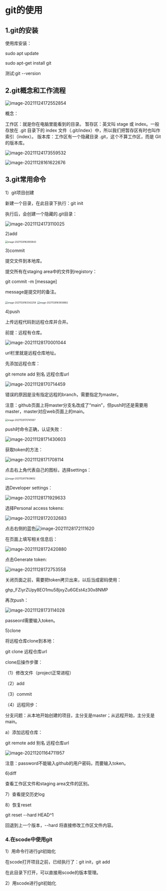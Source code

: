 # git的使用

## 1.git的安装

 使用库安装：

sudo apt update

sudo apt-get install git

测试:git  --version

## 2.git概念和工作流程

![image-20211124172552854](image-20211124172552854.png)

概念：

工作区：就是你在电脑里能看到的目录。
暂存区：英文叫 stage 或 index。一般存放在 .git 目录下的 index 文件（.git/index）中，所以我们把暂存区有时也叫作索引（index）。
版本库：工作区有一个隐藏目录 .git，这个不算工作区，而是 Git 的版本库。

![image-20211124173559532](image-20211124173559532.png)

![image-20211128161622676](image-20211128161622676.png)

## 3.git常用命令

1）git项目创建

新建一个目录，在此目录下执行：git  init

执行后，会创建一个隐藏的.git目录：

![image-20211124173110025](image-20211124173110025.png)

2)add

<img src="image-20211128162900843.png" alt="image-20211128162900843" style="zoom:50%;" />

3)commit

提交文件到本地库。

提交所有在staging area中的文件到registory：

git commit -m [message]

message是提交时的备注。

<img src="image-20211128163342259.png" alt="image-20211128163342259" style="zoom:50%;" />

<img src="image-20211128163938882.png" alt="image-20211128163938882" style="zoom:50%;" />

4)push

上传远程代码到远程仓库并合并。

前提：远程有仓库。

![image-20211128170001044](image-20211128170001044.png)

url栏里就是远程仓库地址。

先添加远程仓库：

git remote add 别名  远程仓库url

![image-20211128170714459](image-20211128170714459.png)

错误的原因是没有指定远程的branch，需要指定为master。

注意：github页面上将master分支名改成了“main”，但push时还是需要用master，master对应web页面上的main。

<img src="image-20211128170745587.png" alt="image-20211128170745587" style="zoom:50%;" />

push时命令正确，认证失败：

![image-20211128171430603](image-20211128171430603.png)

获取token的方法：

![image-20211128171708114](image-20211128171708114.png)

点击右上角代表自己的图标，选择settings：

<img src="image-20211128171839652.png" alt="image-20211128171839652" style="zoom:50%;" />

选Developer settings：

![image-20211128171929633](image-20211128171929633.png)

选择Personal access tokens:

![image-20211128172032683](image-20211128172032683.png)

点击右侧的蓝色![image-20211128172111620](image-20211128172111620.png)

在页面上填写相关信息后：

![image-20211128172420880](image-20211128172420880.png)

点击Generate token:

![image-20211128172753558](image-20211128172753558.png)

关闭页面之前，需要把token拷贝出来，以后当成密码使用：

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

再次push：

![image-20211128173114028](image-20211128173114028.png)

passeord需要输入token。

5)clone

将远程仓库clone到本地：

git clone 远程仓库url

clone后操作步骤：

（1）修改文件（project正常进程）

（2）add

（3）commit

（4）远程同步：

分支问题：从本地开始创建的项目，主分支是master；从远程开始，主分支是main。

a）添加远程仓库：

git remote add 别名  远程仓库url

![image-20211201164711957](image-20211201164711957.png)

注意：password不能输入github的用户密码，而要输入token。

6)diff

查看工作区文件和staging area文件的区别。

7）查看提交历史log

8）恢复reset

git reset --hard HEAD^1

回退到上一个版本，--hard 将直接修改工作区文件内容。

### 4.在scode中使用git

1）用命令行进行git初始化

在scode打开项目之前，已经执行了：git init，git  add

在此目录下打开，可以直接用scode的版本管理。

2）用scode进行git初始化
